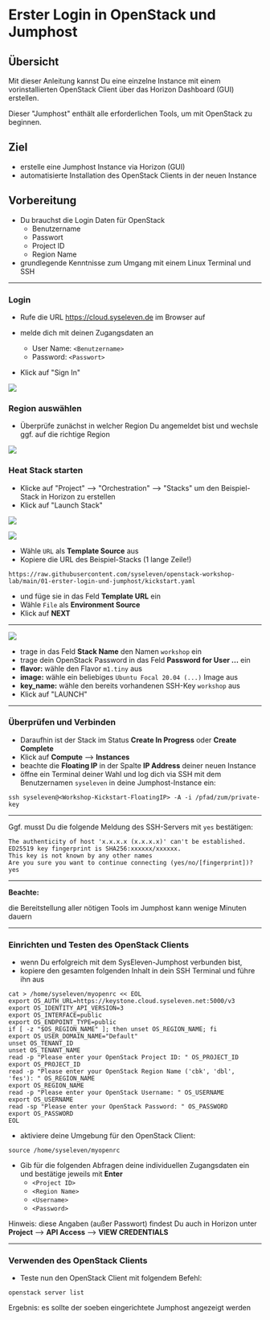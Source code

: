 # Erster Login in OpenStack und Jumphost

## Übersicht

Mit dieser Anleitung kannst Du eine einzelne Instance mit einem vorinstallierten 
OpenStack Client über das Horizon Dashboard (GUI) erstellen.

Dieser "Jumphost" enthält alle erforderlichen Tools, um mit OpenStack zu beginnen.

## Ziel

* erstelle eine Jumphost Instance via Horizon (GUI)
* automatisierte Installation des OpenStack Clients in der neuen Instance

## Vorbereitung

* Du brauchst die Login Daten für OpenStack
  * Benutzername
  * Passwort
  * Project ID
  * Region Name
* grundlegende Kenntnisse zum Umgang mit einem Linux Terminal und SSH

---

### Login

* Rufe die URL https://cloud.syseleven.de im Browser auf

* melde dich mit deinen Zugangsdaten an
  * User Name: `<Benutzername>`
  * Password: `<Passwort>`
* Klick auf "Sign In"

![](images/01-login-window.png)

### Region auswählen

* Überprüfe zunächst in welcher Region Du angemeldet bist und wechsle ggf. auf die richtige Region

![](images/02-select-region.png)

### Heat Stack starten

* Klicke auf "Project" --> "Orchestration" --> "Stacks" um den Beispiel-Stack in Horizon zu erstellen
* Klick auf "Launch Stack"

![](images/03-orchestration-stacks.png)

![](images/04-select-stack-template.png)

* Wähle `URL` als **Template Source** aus
* Kopiere die URL des Beispiel-Stacks (1 lange Zeile!)

`https://raw.githubusercontent.com/syseleven/openstack-workshop-lab/main/01-erster-login-und-jumphost/kickstart.yaml`

* und füge sie in das Feld **Template URL** ein
* Wähle `File` als **Environment Source**
* Klick auf **NEXT**
---

![](images/05-launch-stack.png)

* trage in das Feld **Stack Name** den Namen `workshop` ein
* trage dein OpenStack Password in das Feld **Password for User ...** ein
* **flavor:** wähle den Flavor `m1.tiny` aus
* **image:** wähle ein beliebiges `Ubuntu Focal 20.04 (...)` Image aus
* **key_name:** wähle den bereits vorhandenen SSH-Key `workshop` aus
* Klick auf "LAUNCH"

---

### Überprüfen und Verbinden

* Daraufhin ist der Stack im Status **Create In Progress** oder **Create Complete**
* Klick auf **Compute** --> **Instances**
* beachte die **Floating IP** in der Spalte **IP Address** deiner neuen Instance
* öffne ein Terminal deiner Wahl und log dich via SSH mit dem Benutzernamen `syseleven` in deine Jumphost-Instance ein:

`ssh syseleven@<Workshop-Kickstart-FloatingIP> -A -i /pfad/zum/private-key`

---

Ggf. musst Du die folgende Meldung des SSH-Servers mit `yes` bestätigen:

```
The authenticity of host 'x.x.x.x (x.x.x.x)' can't be established.
ED25519 key fingerprint is SHA256:xxxxxx/xxxxxx.
This key is not known by any other names
Are you sure you want to continue connecting (yes/no/[fingerprint])? yes
```

---

**Beachte:**

die Bereitstellung aller nötigen Tools im Jumphost kann wenige Minuten dauern

---

### Einrichten und Testen des OpenStack Clients

* wenn Du erfolgreich mit dem SysEleven-Jumphost verbunden bist,
* kopiere den gesamten folgenden Inhalt in dein SSH Terminal und führe ihn aus

```
cat > /home/syseleven/myopenrc << EOL
export OS_AUTH_URL=https://keystone.cloud.syseleven.net:5000/v3
export OS_IDENTITY_API_VERSION=3
export OS_INTERFACE=public
export OS_ENDPOINT_TYPE=public
if [ -z "$OS_REGION_NAME" ]; then unset OS_REGION_NAME; fi
export OS_USER_DOMAIN_NAME="Default"
unset OS_TENANT_ID
unset OS_TENANT_NAME
read -p "Please enter your OpenStack Project ID: " OS_PROJECT_ID
export OS_PROJECT_ID
read -p "Please enter your OpenStack Region Name ('cbk', 'dbl', 'fes'): " OS_REGION_NAME
export OS_REGION_NAME
read -p "Please enter your OpenStack Username: " OS_USERNAME
export OS_USERNAME
read -sp "Please enter your OpenStack Password: " OS_PASSWORD
export OS_PASSWORD
EOL
```

* aktiviere deine Umgebung für den OpenStack Client: 

`source /home/syseleven/myopenrc`

* Gib für die folgenden Abfragen deine individuellen Zugangsdaten ein und bestätige jeweils mit **Enter**
  * `<Project ID>`
  * `<Region Name>`
  * `<Username>`
  * `<Password>`

Hinweis: diese Angaben (außer Passwort) findest Du auch in Horizon unter 
**Project** --> **API Access** --> **VIEW CREDENTIALS**

---

### Verwenden des OpenStack Clients

* Teste nun den OpenStack Client mit folgendem Befehl:

`openstack server list`

Ergebnis: es sollte der soeben eingerichtete Jumphost angezeigt werden

